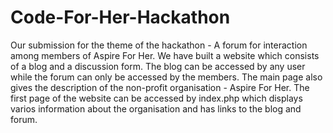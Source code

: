 # Code-For-Her-Hackathon
Our submission for the theme of the hackathon - A forum for interaction among members of Aspire For Her.
We have built a website which consists of a blog and a discussion form. The blog can be accessed by any user while the forum can only be accessed by the members. The main page also gives the description of the non-profit organisation - Aspire For Her. 
The first page of the website can be accessed by index.php which displays varios information about the organisation and has links to the blog and forum.
